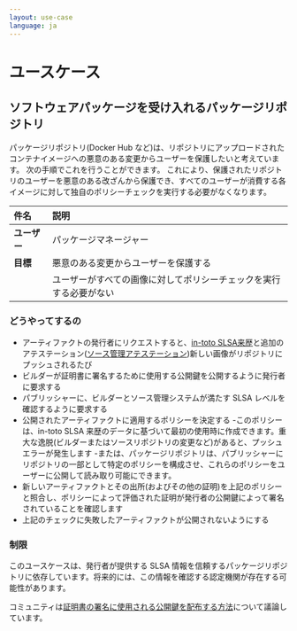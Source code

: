 ```yaml
---
layout: use-case
language: ja
---
```


# ユースケース

## ソフトウェアパッケージを受け入れるパッケージリポジトリ

パッケージリポジトリ(Docker Hub など)は、リポジトリにアップロードされたコンテナイメージへの悪意のある変更からユーザーを保護したいと考えています。
次の手順でこれを行うことができます。
これにより、保護されたリポジトリのユーザーを悪意のある改ざんから保護でき、すべてのユーザーが消費する各イメージに対して独自のポリシーチェックを実行する必要がなくなります。

| 件名         | 説明                                                               |
| :----------- | :----------------------------------------------------------------- |
| **ユーザー** | パッケージマネージャー                                             |
| **目標**     | 悪意のある変更からユーザーを保護する                               |
|              | ユーザーがすべての画像に対してポリシーチェックを実行する必要がない |

### どうやってするの

-   アーティファクトの発行者にリクエストすると、[in-toto SLSA来歴](https://slsa.dev/provenance)と追加のアテステーション([ソース管理アテステーション](https://github.com/in-toto/attestation/issues/47))新しい画像がリポジトリにプッシュされるたび
-   ビルダーが証明書に署名するために使用する公開鍵を公開するように発行者に要求する
-   パブリッシャーに、ビルダーとソース管理システムが満たす SLSA レベルを確認するように要求する
-   公開されたアーティファクトに適用するポリシーを決定する
    -このポリシーは、in-toto SLSA 来歴のデータに基づいて最初の使用時に作成できます。重大な逸脱(ビルダーまたはソースリポジトリの変更など)があると、プッシュエラーが発生します
    -または、パッケージリポジトリは、パブリッシャーにリポジトリの一部として特定のポリシーを構成させ、これらのポリシーをユーザーに公開して読み取り可能にできます。
-   新しいアーティファクトとその出所(およびその他の証明)を上記のポリシーと照合し、ポリシーによって評価された証明が発行者の公開鍵によって署名されていることを確認します
-   上記のチェックに失敗したアーティファクトが公開されないようにする

### 制限

このユースケースは、発行者が提供する SLSA 情報を信頼するパッケージリポジトリに依存しています。将来的には、この情報を確認する認定機関が存在する可能性があります。

コミュニティは[証明書の署名に使用される公開鍵を配布する方法](https://github.com/slsa-framework/slsa/issues/101)について議論しています。
